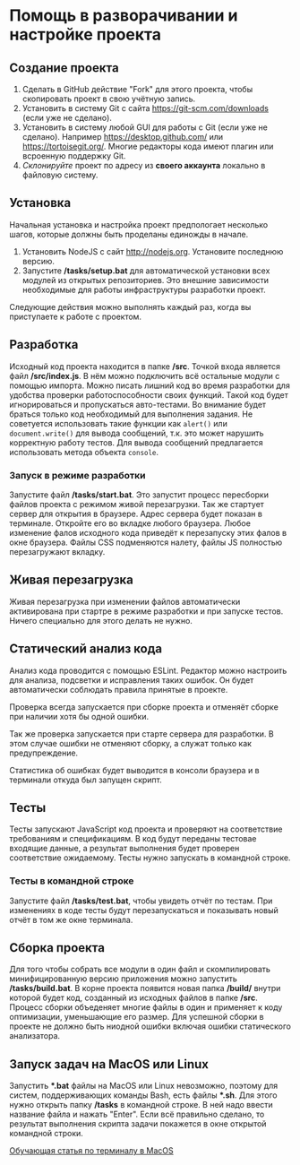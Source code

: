 
# Помощь в разворачивании и настройке проекта

## Создание проекта

1. Сделать в GitHub действие "Fork" для этого проекта, чтобы скопировать проект в свою учётную запись.
2. Установить в систему Git с сайта https://git-scm.com/downloads (если уже не сделано).
3. Установить в систему любой GUI для работы с Git (если уже не сделано). Например https://desktop.github.com/ или https://tortoisegit.org/. Многие редакторы кода имеют плагин или всроенную поддержку Git.
4. *Склонируйте* проект по адресу из **своего аккаунта** локально в файловую систему. 

## Установка

Начальная установка и настройка проект предпологает несколько шагов, которые должны быть проделаны единожды в начале.
1. Установить NodeJS с сайт http://nodejs.org. Установите последнюю версию.
2. Запустите **/tasks/setup.bat** для автоматической установки всех модулей из открытых репозиториев. Это внешние зависимости необходимые для работы инфраструктуры разработки проект.

Следующие действия можно выполнять каждый раз, когда вы приступаете к работе с проектом.

## Разработка

Исходный код проекта находится в папке **/src**. Точкой входа является файл **/src/index.js**. В нём можно подключить всё остальные модули с помощью импорта. 
Можно писать лишний код во время разработки для удобства проверки работоспособности своих функций. Такой код будет игнорироваться и пропускаться авто-тестами. Во внимание будет браться только код необходимый для выполнения задания. Не советуется использовать такие функции как `alert()` или `document.write()` для вывода сообщений, т.к. это может нарушить корректную работу тестов. Для вывода сообщений предлагается использовать метода объекта `console`.

### Запуск в режиме разработки

Запустите файл **/tasks/start.bat**. Это запустит процесс пересборки файлов проекта с режимом живой перезагрузки. Так же стартует сервер для открытия в браузере. Адрес сервера будет показан в терминале. Откройте его во вкладке любого браузера. Любое изменение фалов исходного кода приведёт к перезапуску этих фалов в окне браузера. Файлы CSS подменяются налету, файлы JS полностью перезагружают вкладку.

## Живая перезагрузка

Живая перезагрузка при изменении файлов автоматически активирована при стартре в режиме разработки и при запуске тестов. Ничего специально для этого делать не нужно.

## Статический анализ кода

Анализ кода проводится с помощью ESLint. Редактор можно настроить для анализа, подсветки и исправления таких ошибок. Он будет автоматически соблюдать правила принятые в проекте. 

Проверка всегда запускается при сборке проекта и отменяёт сборке при наличии хотя бы одной ошибки. 

Так же проверка запускается при старте сервера для разработки. В этом случае ошибки не отменяют сборку, а служат только как предупреждение. 

Статистика об ошибках будет выводится в консоли браузера и в терминали откуда был запущен скрипт.

## Тесты
Тесты запускают JavaScript код проекта и проверяют на соответствие требованиям и спецификациям. В код будут переданы тестовае входящие данные, а результат выполнения будет проверен соответствие ожидаемому. Тесты нужно запускать в командной строке.

### Тесты в командной строке
Запустите файл **/tasks/test.bat**, чтобы увидеть отчёт по тестам. При изменениях в коде тесты будут перезапускаться и показывать новый отчёт в том же окне терминала.

## Сборка проекта
Для того чтобы собрать все модули в один файл и скомпилировать минифицированную версию приложения можно запустить **/tasks/build.bat**. В корне проекта появится новая папка **/build/** внутри которой будет код, созданный из исходных файлов в папке **/src**. Процесс сборки объеденяет многие файлы в один и применяет к коду оптимизации, уменьшающие его размер. Для успешной сборки в проекте не должно быть ниодной ошибки включая ошибки статического анализатора.

## Запуск задач на MacOS или Linux
Запустить **\*.bat** файлы на MacOS или Linux невозможно, поэтому для систем, поддерживающих команды Bash, есть файлы **\*.sh**. Для этого нужно открыть папку **/tasks** в командной строке. В ней надо ввести название файла и нажать "Enter". Если всё правильно сделано, то результат выполнения скрипта задачи покажется в окне открытой командной строки.

[Обучающая статья по терминалу в MacOS](http://ixrevo.me/mac-os-x-terminal/)
